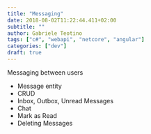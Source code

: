 ```yaml
---
title: "Messaging"
date: 2018-08-02T11:22:44.411+02:00
subtitle: ""
author: Gabriele Teotino
tags: ["c#", "webapi", "netcore", "angular"]
categories: ["dev"]
draft: true
---
```


Messaging between users

- Message entity
- CRUD
- Inbox, Outbox, Unread Messages
- Chat
- Mark as Read
- Deleting Messages
